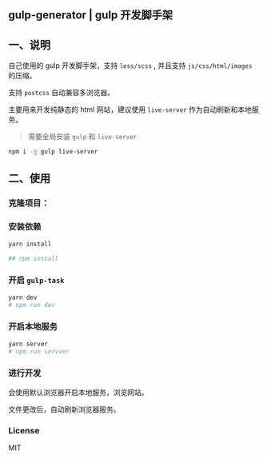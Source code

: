 ## gulp-generator | gulp 开发脚手架

## 一、说明

自己使用的 gulp 开发脚手架，支持 `less/scss` , 并且支持 `js/css/html/images` 的压缩。

支持 `postcss` 自动兼容多浏览器。

主要用来开发纯静态的 html 网站，建议使用 `live-server` 作为自动刷新和本地服务。

> 需要全局安装 `gulp` 和 `live-server`

```bash
npm i -g gulp live-server
```

## 二、使用

### 克隆项目：


### 安装依赖

```bash
yarn install

## npm install
```

### 开启 `gulp-task`

```bash
yarn dev
# npm run dev
```

### 开启本地服务

```bash
yarn server
# npm run servver
```

### 进行开发

会使用默认浏览器开启本地服务，浏览网站。

文件更改后，自动刷新浏览器服务。

### License

MIT
